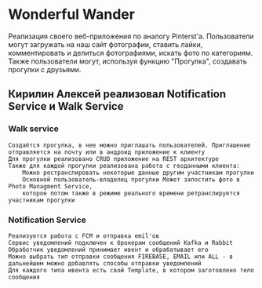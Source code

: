 # Wonderful Wander

Реализация своего веб-приложения по аналогу Pinterst'a.
Пользователи могут загружать на наш сайт фотографии, ставить лайки, комментировать и делиться фотографиями, искать фото
по категориям.
Также пользователи могут, используя функцию "Прогулка", создавать прогулки с друзьями.


## Кирилин Алексей реализовал Notification Service и Walk Service

### Walk service
    Создаётся прогулка, в нее можно приглашать пользователей. Приглашение отправляется на почту или в андроид приложение к клиенту
    Для прогулки реализовано CRUD приложение на REST архитектуре
    Также для каждой прогулки реализована работа с геоданными клиента:
        Можно рестранслировать некоторые данные другим участникам прогулки
        Основной пользователь-владелец прогулки Может запостить фото в Photo Managment Service,
        которое потом также в режиме реального времени ретранслируется участникам прогулки

### Notification Service
    Реализуется работа с FCM и отправка emil'ов
    Сервис уведомлений подключен к брокерам сообщений Kafka и Rabbit
    Обработчик уведомлений принимает ивент и обрабатывает его
    Можно выбрать тип отправки сообщения FIREBASE, EMAIL или ALL - в дальнейшем можно добавлять способы отправки уведомлений
    Для каждого типа ивента есть свой Template, в котором заготовлено тело сообщения